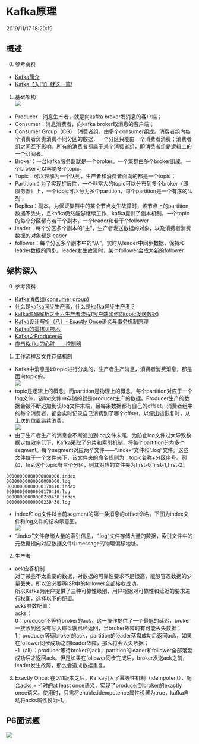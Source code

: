 # Kafka原理 #
2019/11/17 18:20:19 

## 概述 ##
0. 参考资料
 - [Kafka简介](https://www.cnblogs.com/BYRans/p/6054930.html)
 - [Kafka【入门】就这一篇!](https://mp.weixin.qq.com/s/opAYVXIJoy4tCWaPcX5u6g)
1. 基础架构  
![](https://i.imgur.com/IeQLJ1V.png)  
 - Producer：消息生产者，就是向kafka broker发消息的客户端；
 - Consumer：消息消费者，向kafka broker取消息的客户端；
 - Consumer Group（CG）：消费者组，由多个consumer组成。消费者组内每个消费者负责消费不同分区的数据，一个分区只能由一个消费者消费；消费者组之间互不影响。所有的消费者都属于某个消费者组，即消费者组是逻辑上的一个订阅者。
 - Broker：一台kafka服务器就是一个broker。一个集群由多个broker组成。一个broker可以容纳多个topic。
 - Topic：可以理解为一个队列，生产者和消费者面向的都是一个topic；
 - Partition：为了实现扩展性，一个非常大的topic可以分布到多个broker（即服务器）上，一个topic可以分为多个partition，每个partition是一个有序的队列；
 - Replica：副本，为保证集群中的某个节点发生故障时，该节点上的partition数据不丢失，且kafka仍然能够继续工作，kafka提供了副本机制，一个topic的每个分区都有若干个副本，一个leader和若干个follower
 - leader：每个分区多个副本的“主”，生产者发送数据的对象，以及消费者消费数据的对象都是leader
 - follower：每个分区多个副本中的“从”，实时从leader中同步数据，保持和leader数据的同步。leader发生故障时，某个follower会成为新的follower

## 架构深入 ##
0. 参考资料
 - [Kafka消费组(consumer group)](https://www.cnblogs.com/huxi2b/p/6223228.html)
 - [什么是kafka同步生产者，什么是kafka异步生产者？](https://www.cnblogs.com/zlslch/p/6764742.html)
 - [kafka源码解析之十六生产者流程(客户端如何向topic发送数据)](https://blog.csdn.net/wl044090432/article/details/51124779)
 - [Kafka设计解析（八）- Exactly Once语义与事务机制原理](https://www.cnblogs.com/jasongj/p/7912348.html)
 - [Kafka的零拷贝技术](https://www.jianshu.com/p/835ec2d4c170)
 - [Kafka之Producer端](https://www.jianshu.com/u/81c228fd747c)
 - [直击Kafka的心脏——控制器](https://blog.csdn.net/u013256816/article/details/80865540)
1. 工作流程及文件存储机制  
 - Kafka中消息是以topic进行分类的，生产者生产消息，消费者消费消息，都是面向topic的。  
![](https://i.imgur.com/AItkADk.png)
 - topic是逻辑上的概念，而partition是物理上的概念，每个partition对应于一个log文件，该log文件中存储的就是producer生产的数据。Producer生产的数据会被不断追加到该log文件末端，且每条数据都有自己的offset。消费者组中的每个消费者，都会实时记录自己消费到了哪个offset，以便出错恢复时，从上次的位置继续消费。  
![](https://i.imgur.com/cOOpfHH.png)
 - 由于生产者生产的消息会不断追加到log文件末尾，为防止log文件过大导致数据定位效率低下，Kafka采取了分片和索引机制，将每个partition分为多个segment。每个segment对应两个文件——“.index”文件和“.log”文件。这些文件位于一个文件夹下，该文件夹的命名规则为：topic名称+分区序号。例如，first这个topic有三个分区，则其对应的文件夹为first-0,first-1,first-2。  

 ```
00000000000000000000.index
00000000000000000000.log
00000000000000170410.index
00000000000000170410.log
00000000000000239430.index
00000000000000239430.log
 ```
 - index和log文件以当前segment的第一条消息的offset命名。下图为index文件和log文件的结构示意图。  
![](https://i.imgur.com/HsaM2FF.png)
 - “.index”文件存储大量的索引信息，“.log”文件存储大量的数据，索引文件中的元数据指向对应数据文件中message的物理偏移地址。
2. 生产者
 - ack应答机制  
对于某些不太重要的数据，对数据的可靠性要求不是很高，能够容忍数据的少量丢失，所以没必要等ISR中的follower全部接收成功。  
所以Kafka为用户提供了三种可靠性级别，用户根据对可靠性和延迟的要求进行权衡，选择以下的配置。  
acks参数配置：  
acks：  
0：producer不等待broker的ack，这一操作提供了一个最低的延迟，broker一接收到还没有写入磁盘就已经返回，当broker故障时有可能丢失数据；  
1：producer等待broker的ack，partition的leader落盘成功后返回ack，如果在follower同步成功之前leader故障，那么将会丢失数据；  
-1（all）：producer等待broker的ack，partition的leader和follower全部落盘成功后才返回ack。但是如果在follower同步完成后，broker发送ack之前，leader发生故障，那么会造成数据重复。
3. Exactly Once: 在0.11版本之后，Kafka引入了幂等性机制（idempotent），配合acks = -1时的at least once语义，实现了producer到broker的exactly once语义。使用时，只需将enable.idempotence属性设置为true，kafka自动将acks属性设为-1。

## P6面试题 ##
![](https://i.imgur.com/DSpBRe8.png)